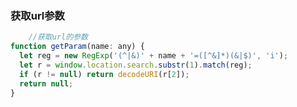 <!--
 * @Description: 获取url参数
 * @Author: liangchaofei
 * @Date: 2019-08-11 19:52:39
 * @LastEditTime : 2020-01-22 15:31:33
 * @LastEditors  : Please set LastEditors
 -->
### 获取url参数
```js
    //获取url的参数
function getParam(name: any) {
  let reg = new RegExp('(^|&)' + name + '=([^&]*)(&|$)', 'i');
  let r = window.location.search.substr(1).match(reg);
  if (r != null) return decodeURI(r[2]);
  return null;
}

```